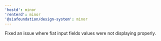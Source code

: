 ```yaml
---
'hostd': minor
'renterd': minor
'@siafoundation/design-system': minor
---
```


Fixed an issue where fiat input fields values were not displaying properly.
